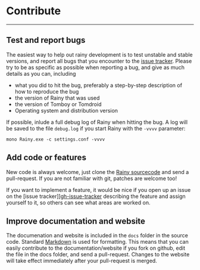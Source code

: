 Contribute
==========

- - -

Test and report bugs
--------------------

The easiest way to help out rainy development is to test unstable and stable versions, and report all bugs that you encounter to the [issue tracker][gh-issue-tracker]. Please try to be as specific as possible when reporting a bug, and give as much details as you can, including

* what you did to hit the bug, preferably a step-by-step description of how to reproduce the bug
* the version of Rainy that was used
* the version of Tomboy or Tomdroid
* Operating system and distribution version

If possible, inlude a full debug log of Rainy when hitting the bug. A log will be saved to the file `debug.log` if you start Rainy with the `-vvvv` parameter:

    mono Rainy.exe -c settings.conf -vvvv


Add code or features
--------------------

New code is always welcome, just clone the [Rainy sourcecode][rainy] and send a pull-request. If you are not familiar with git, patches are welcome too!

If you want to implement a feature, it would be nice if you open up an issue on the [issue tracker]][gh-issue-tracker] describing the feature and assign yourself to it, so others can see what areas are worked on.

Improve documentation and website
---------------------------------

The documenation and website is included in the `docs` folder in the source code. Standard [Markdown][markdown] is used for formatting. This means that you can easily contribute to the documentation/website if you fork on github, edit the file in the docs folder, and send a pull-request. Changes to the website will take effect immediately after your pull-request is merged.


  [gh-issue-tracker]: https://github.com/Dynalon/Rainy/issues
  [rainy]: https://github.com/Dynalon/Rainy/
  [markdown]: http://daringfireball.net/projects/markdown/
  [markdown.io]: http://www.markdown.io/


